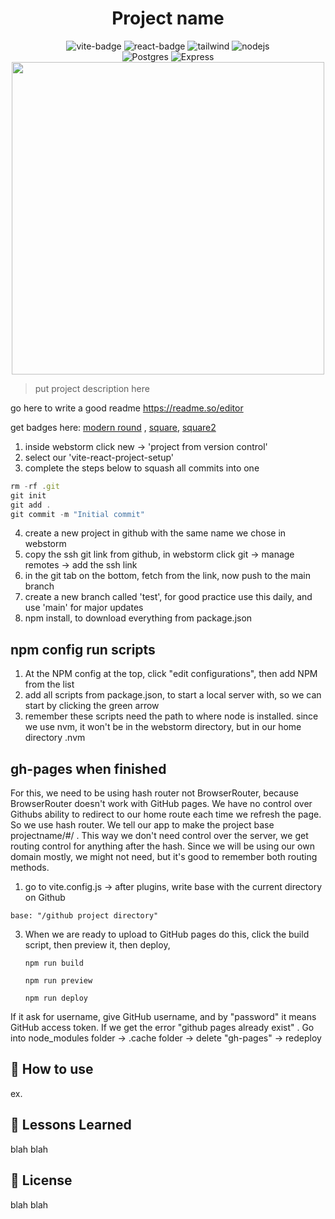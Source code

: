 <h1 style="text-align: center;">Project name</h1>

<div align="center">
  <img src="https://badges.aleen42.com/src/vitejs.svg" alt="vite-badge">
  <img src="https://badges.aleen42.com/src/react.svg" alt="react-badge">
  <img src="https://badges.aleen42.com/src/tailwindcss.svg" alt="tailwind">
  <img src="https://badges.aleen42.com/src/node.svg" alt="nodejs">
<br>
<img src="https://img.shields.io/badge/postgres-%23316192.svg?style=for-the-badge&logo=postgresql&logoColor=white" alt="Postgres">
<img src="https://img.shields.io/badge/express.js-%23404d59.svg?style=for-the-badge&logo=express&logoColor=%2361DAFB" alt="Express">
<br>
<img src="https://picsum.photos/id/179/500/300" width="500px" height="auto">

</div>


>  put project description here

go here to write a good readme https://readme.so/editor

get badges here: [modern round](https://github.com/aleen42/badges) , [square](https://github.com/Ileriayo/markdown-badges), [square2](https://github.com/alexandresanlim/Badges4-README.md-Profile)


1. inside webstorm click new -> 'project from version control' 
2. select our 'vite-react-project-setup'
3. complete the steps below to squash all commits into one

```jsx
rm -rf .git
git init
git add .
git commit -m "Initial commit"
```
4. create a new project in github with the same name we chose in webstorm
5. copy the ssh git link from github, in webstorm click git -> manage remotes -> add the ssh link
6. in the git tab on the bottom, fetch from the link, now push to the main branch
7. create a new branch called 'test', for good practice use this daily, and use 'main' for major updates
8. npm install, to download everything from package.json

## npm config run scripts
1. At the NPM config at the top, click "edit configurations", then add NPM from the list
2. add all scripts from package.json, to start a local server with, so we can start by clicking the green arrow
3. remember these scripts need the path to where node is installed.
since we use nvm, it won't be in the webstorm directory, but in our home directory .nvm



## gh-pages when finished
For this, we need to be using hash router not BrowserRouter, because BrowserRouter doesn't work with GitHub pages.
 We have no control over Githubs ability
to redirect to our home route each time we refresh the page. So we use hash router. 
We tell our app to make the project base projectname/#/ . 
This way we don't need control over the server, we get routing control for anything after the hash.
Since we will be using our own domain mostly, we might not need, but it's good to remember both routing methods.

1) go to vite.config.js -> after plugins, write base with the current directory on Github

```
base: "/github project directory" 
 ```

3) When we are ready to upload to GitHub pages do this, click the build script, then preview it, then deploy,
    
    ```
    npm run build
     ```

    ```
    npm run preview
     ```

    ```
    npm run deploy
    ```
If it ask for username, give GitHub username, and by "password" it means GitHub access token. If we get the error "github pages already exist"
. Go into node_modules folder -> .cache folder -> delete "gh-pages" -> redeploy

## 🚀 How to use

ex.

## 📝 Lessons Learned

blah blah

## 🪪 License

blah blah